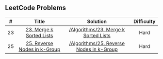 ## LeetCode Problems 

| # | Title | Solution | Difficulty |
| - |:-----:|:--------:|:----------:|
| 23|[23. Merge k Sorted Lists](https://leetcode.com/problems/merge-k-sorted-lists/)|[/Algorithms/23. Merge k Sorted Lists](https://github.com/PabloMorer/LeetCode/blob/main/Algorithms/23.%20Merge%20k%20Sorted%20Lists/23_Merge_k_Sorted_lists.cpp) | Hard
| 25|[25. Reverse Nodes in k-Group](https://leetcode.com/problems/reverse-nodes-in-k-group/)|[/Algorithms/25. Reverse Nodes in k-Group](https://github.com/PabloMorer/LeetCode/tree/main/Algorithms/25.%20Reverse%20Nodes%20in%20k-Group) | Hard
